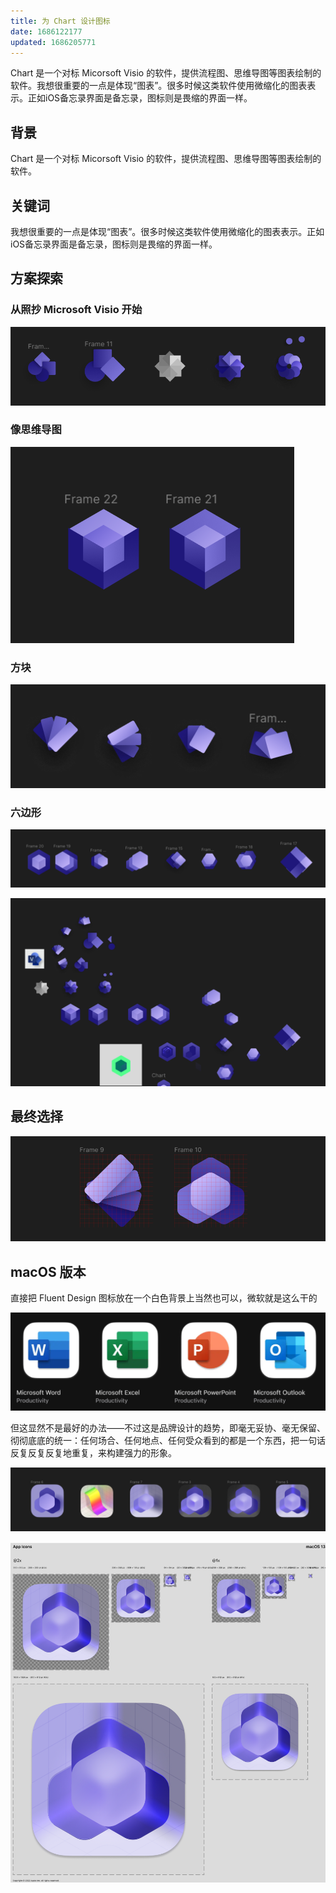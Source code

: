 ```yaml
---
title: 为 Chart 设计图标
date: 1686122177
updated: 1686205771
---
```


Chart 是一个对标 Micorsoft Visio 的软件，提供流程图、思维导图等图表绘制的软件。我想很重要的一点是体现“图表”。很多时候这类软件使用微缩化的图表表示。正如iOS备忘录界面是备忘录，图标则是畏缩的界面一样。

<!-- more -->

## 背景
Chart 是一个对标 Micorsoft Visio 的软件，提供流程图、思维导图等图表绘制的软件。

## 关键词
我想很重要的一点是体现“图表”。很多时候这类软件使用微缩化的图表表示。正如iOS备忘录界面是备忘录，图标则是畏缩的界面一样。

## 方案探索

### 从照抄 Microsoft Visio 开始
![输入图片说明](/uploads/20230607/272c290f84c0730933b2d7417a532ebf.png)

### 像思维导图


![输入图片说明](/uploads/20230607/463d1beeba313be010c63ebff88a8974.png)

### 方块

![输入图片说明](/uploads/20230607/4b6b4c0a41a0bb35d45fc7b8bec44923.png)

### 六边形

![输入图片说明](/uploads/20230607/47b77fc401e5b8aeb24c82c32ef20a8b.png)

![输入图片说明](/uploads/20230607/bdbf5557023011c4a1fbb79a25db87f1.png)

## 最终选择

![输入图片说明](/uploads/20230607/0da9d41444aaaafa669086f8e50199c4.png)

## macOS 版本

直接把 Fluent Design 图标放在一个白色背景上当然也可以，微软就是这么干的


![输入图片说明](/uploads/20230608/50a75055750f03c30199c3853a1366c1.png)

但这显然不是最好的办法——不过这是品牌设计的趋势，即毫无妥协、毫无保留、彻彻底底的统一：任何场合、任何地点、任何受众看到的都是一个东西，把一句话反复反复反复地重复，来构建强力的形象。

![输入图片说明](/uploads/20230607/79feff1ef5d464fdee294a44bd43ecf1.png)

![输入图片说明](/uploads/20230607/cea0d3319c284a94a463d8ddfa9f4bb4.png)
